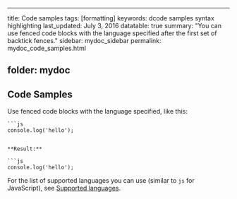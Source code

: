 ---

title: Code samples tags: [formatting] keywords: dcode samples syntax highlighting last_updated: July 3, 2016 datatable: true summary: "You can use fenced code blocks with the language specified after the first set of backtick fences." sidebar: mydoc_sidebar permalink: mydoc_code_samples.html

folder: mydoc
-------------

Code Samples
------------

Use fenced code blocks with the language specified, like this:

```
```js
console.log('hello');
````
```

**Result:**

```js
console.log('hello');
```

For the list of supported languages you can use (similar to `js` for JavaScript), see [Supported languages](https://github.com/jneen/rouge/wiki/list-of-supported-languages-and-lexers).
